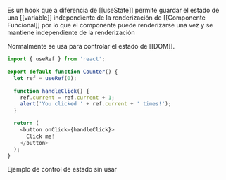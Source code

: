 Es un hook que a diferencia de [[useState]] permite guardar el estado de una [[variable]] independiente de la renderización de [[Componente Funcional]] por lo que el componente puede renderizarse una vez y se mantiene independiente de la renderización

Normalmente se usa para controlar el estado de [[DOM]].


```javascript
import { useRef } from 'react';

export default function Counter() {
  let ref = useRef(0);

  function handleClick() {
    ref.current = ref.current + 1;
    alert('You clicked ' + ref.current + ' times!');
  }

  return (
    <button onClick={handleClick}>
      Click me!
    </button>
  );
}
```


Ejemplo de control de estado sin usar 